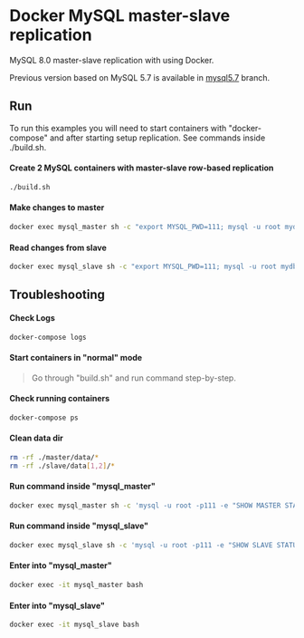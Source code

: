 Docker MySQL master-slave replication 
========================

MySQL 8.0 master-slave replication with using Docker. 

Previous version based on MySQL 5.7 is available in [mysql5.7](https://github.com/vbabak/docker-mysql-master-slave/tree/mysql5.7) branch.

## Run

To run this examples you will need to start containers with "docker-compose" 
and after starting setup replication. See commands inside ./build.sh. 

#### Create 2 MySQL containers with master-slave row-based replication 

```bash
./build.sh
```

#### Make changes to master

```bash
docker exec mysql_master sh -c "export MYSQL_PWD=111; mysql -u root mydb -e 'create table code(code int); insert into code values (100), (200)'"
```

#### Read changes from slave

```bash
docker exec mysql_slave sh -c "export MYSQL_PWD=111; mysql -u root mydb -e 'select * from code \G'"
```

## Troubleshooting

#### Check Logs

```bash
docker-compose logs
```

#### Start containers in "normal" mode

> Go through "build.sh" and run command step-by-step.

#### Check running containers

```bash
docker-compose ps
```

#### Clean data dir

```bash
rm -rf ./master/data/*
rm -rf ./slave/data[1,2]/*
```

#### Run command inside "mysql_master"

```bash
docker exec mysql_master sh -c 'mysql -u root -p111 -e "SHOW MASTER STATUS \G"'
```

#### Run command inside "mysql_slave"

```bash
docker exec mysql_slave sh -c 'mysql -u root -p111 -e "SHOW SLAVE STATUS \G"'
```

#### Enter into "mysql_master"

```bash
docker exec -it mysql_master bash
```

#### Enter into "mysql_slave"

```bash
docker exec -it mysql_slave bash
```
